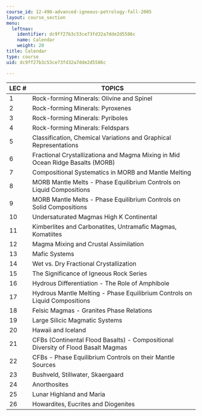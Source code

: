 ```yaml
---
course_id: 12-490-advanced-igneous-petrology-fall-2005
layout: course_section
menu:
  leftnav:
    identifier: dc9ff27b3c53ce73fd32a7dde2d5586c
    name: Calendar
    weight: 20
title: Calendar
type: course
uid: dc9ff27b3c53ce73fd32a7dde2d5586c

---
```


| LEC # | TOPICS |
| --- | --- |
| 1 | Rock-forming Minerals: Olivine and Spinel |
| 2 | Rock-forming Minerals: Pyroxenes |
| 3 | Rock-forming Minerals: Pyriboles |
| 4 | Rock-forming Minerals: Feldspars |
| 5 | Classification, Chemical Variations and Graphical Representations |
| 6 | Fractional Crystallizationa and Magma Mixing in Mid Ocean Ridge Basalts (MORB) |
| 7 | Compositional Systematics in MORB and Mantle Melting |
| 8 | MORB Mantle Melts - Phase Equilibrium Controls on Liquid Compositions |
| 9 | MORB Mantle Melts - Phase Equilibrium Controls on Solid Compositions |
| 10 | Undersaturated Magmas High K Continental |
| 11 | Kimberlites and Carbonatites, Untramafic Magmas, Komatiites |
| 12 | Magma Mixing and Crustal Assimilation |
| 13 | Mafic Systems |
| 14 | Wet vs. Dry Fractional Crystallization |
| 15 | The Significance of Igneous Rock Series |
| 16 | Hydrous Differentiation - The Role of Amphibole |
| 17 | Hydrous Mantle Melting - Phase Equilibrium Controls on Liquid Compositions |
| 18 | Felsic Magmas - Granites Phase Relations |
| 19 | Large Silicic Magmatic Systems |
| 20 | Hawaii and Iceland |
| 21 | CFBs (Continental Flood Basalts) - Compositional Diversity of Flood Basalt Magmas |
| 22 | CFBs - Phase Equilibrium Controls on their Mantle Sources |
| 23 | Bushveld, Stillwater, Skaergaard |
| 24 | Anorthosites |
| 25 | Lunar Highland and Maria |
| 26 | Howardites, Eucrites and Diogenites